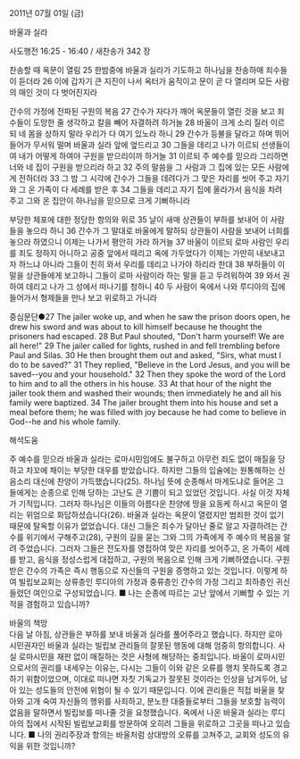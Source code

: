 2011년 07월 01일 (금)

바울과 실라



사도행전 16:25 - 16:40 / 새찬송가 342 장


찬송할 때 옥문이 열림
25 한밤중에 바울과 실라가 기도하고 하나님을 찬송하매 죄수들이 듣더라 26 이에 갑자기 큰 지진이 나서 옥터가 움직이고 문이 곧 다 열리며 모든 사람의 매인 것이 다 벗어진지라   

간수의 가정에 전파된 구원의 복음
27 간수가 자다가 깨어 옥문들이 열린 것을 보고 죄수들이 도망한 줄 생각하고 칼을 빼어 자결하려 하거늘 28 바울이 크게 소리 질러 이르되 네 몸을 상하지 말라 우리가 다 여기 있노라 하니 29 간수가 등불을 달라고 하며 뛰어 들어가 무서워 떨며 바울과 실라 앞에 엎드리고 30 그들을 데리고 나가 이르되 선생들이여 내가 어떻게 하여야 구원을 받으리이까 하거늘 31 이르되 주 예수를 믿으라 그리하면 너와 네 집이 구원을 받으리라 하고 32 주의 말씀을 그 사람과 그 집에 있는 모든 사람에게 전하더라 33 그 밤 그 시각에 간수가 그들을 데려다가 그 맞은 자리를 씻어 주고 자기와 그 온 가족이 다 세례를 받은 후 34 그들을 데리고 자기 집에 올라가서 음식을 차려 주고 그와 온 집안이 하나님을 믿으므로 크게 기뻐하니라   

부당한 체포에 대한 정당한 항의와 위로 
35 날이 새매 상관들이 부하를 보내어 이 사람들을 놓으라 하니 36 간수가 그 말대로 바울에게 말하되 상관들이 사람을 보내어 너희를 놓으라 하였으니 이제는 나가서 평안히 가라 하거늘 37 바울이 이르되 로마 사람인 우리를 죄도 정하지 아니하고 공중 앞에서 때리고 옥에 가두었다가 이제는 가만히 내보내고자 하느냐 아니라 그들이 친히 와서 우리를 데리고 나가야 하리라 한대 38 부하들이 이 말을 상관들에게 보고하니 그들이 로마 사람이라 하는 말을 듣고 두려워하여 39 와서 권하여 데리고 나가 그 성에서 떠나기를 청하니 40 두 사람이 옥에서 나와 루디아의 집에 들어가서 형제들을 만나 보고 위로하고 가니라   

중심문단●27 The jailer woke up, and when he saw the prison doors open, he drew his sword and was about to kill himself because he thought the prisoners had escaped. 28 But Paul shouted, "Don't harm yourself! We are all here!" 29 The jailer called for lights, rushed in and fell trembling before Paul and Silas. 30 He then brought them out and asked, "Sirs, what must I do to be saved?" 31 They replied, "Believe in the Lord Jesus, and you will be saved--you and your household." 32 Then they spoke the word of the Lord to him and to all the others in his house. 33 At that hour of the night the jailer took them and washed their wounds; then immediately he and all his family were baptized. 34 The jailer brought them into his house and set a meal before them; he was filled with joy because he had come to believe in God--he and his whole family.

해석도움





주 예수를 믿으라 
바울과 실라는 로마시민임에도 불구하고 아무런 죄도 없이 매질을 당하고 차꼬에 채이는 부당한 대우를 받았습니다. 하지만 그들의 입술에는 원통해하는 신음소리 대신에 찬양이 가득했습니다(25). 하나님 뜻에 순종해서 마게도냐로 들어온 그들에게는 순종으로 인해 당하는 고난도 큰 기쁨이 되고 있었던 것입니다. 사실 이것 자체가 기적입니다. 그러자 하나님은 이들의 아름다운 찬양에 땅을 요동케 하시고 옥문이 열리는 위엄으로 화답하셨습니다(26). 바울과 실라는 옥문이 열렸지만 범죄한 것이 없기 때문에 탈옥할 이유가 없었습니다. 대신 그들은 죄수가 달아난 줄로 알고 자결하려는 간수를 위기에서 구해주고(28), 구원의 길을 묻는 그와 그의 가족에게 주 예수의 복음을 알려 주었습니다. 그러자 그들은 전도자를 영접하여 맞은 자리를 씻어주고, 온 가족이 세례를 받고, 음식을 정성스럽게 대접하고, 구원의 복음으로 인해 크게 기뻐하였습니다. 구원 받은 간수의 가족은 즉시 행동으로 자신들의 구원을 증명하고 있는 것입니다. 이렇게 하여 빌립보교회는 상류층인 루디아의 가정과 중류층인 간수의 가정 그리고 최하층인 귀신 들렸던 여인으로 구성되었습니다. 
■ 나는 순종에 따르는 고난 앞에서 기뻐할 수 있는 기적을 경험하고 있습니까?  

바울의 책망  
다음 날 아침, 상관들은 부하를 보내 바울과 실라를 풀어주라고 했습니다. 하지만 로마 시민권자인 바울과 실라는 빌립보 관리들의 잘못된 행동에 대해 엄중히 항의합니다. 사실 로마시민을 재판 없이 매질하는 것은 사형에 해당하는 중죄입니다. 바울이 로마시민으로서의 권리를 내세우는 이유는, 다시는 그들이 이와 같은 오류를 행치 못하도록 경고하기 위함이었으며, 이대로 떠나면 자칫 기독교가 잘못된 것이라는 인상을 남겨두어, 남아 있는 성도들의 안전에 위협이 될 수 있기 때문입니다. 이에 관리들은 직접 바울을 찾아와 고개 숙여 자신들의 행위를 사죄하고, 분노한 대중들로부터 그들을 보호할 능력이 없음을 말하면서 빌립보를 떠나줄 것을 요청했습니다. 옥에서 나온 바울과 실라는 루디아의 집에서 시작된 빌립보교회를 방문하여 오히려 그들을 위로하고 그곳을 떠나고 있습니다. 
■ 나의 권리주장과 항의는 바울처럼 상대방의 오류를 고쳐주고, 교회와 성도의 유익을 위한 것입니까?